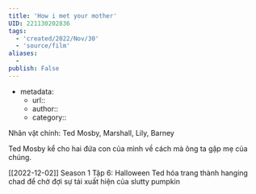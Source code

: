```yaml
---
title: 'How i met your mother'
UID: 221130202836
tags:
  - 'created/2022/Nov/30'
  - 'source/film'
aliases:
  - 
publish: False
---
```

- metadata:
	- url::
	- author::
	- category::

Nhân vật chính: Ted Mosby, Marshall, Lily, Barney

Ted Mosby kể cho hai đứa con của mình về cách mà ông ta gặp mẹ của chúng.

[[2022-12-02]]
Season 1 Tập 6: Halloween
Ted hóa trang thành hanging chad để chờ đợi sự tái xuất hiện của slutty pumpkin